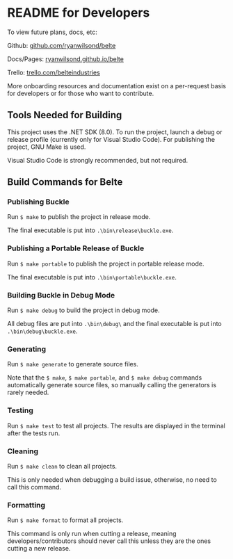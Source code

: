 # README for Developers

To view future plans, docs, etc:

Github: [github.com/ryanwilsond/belte](https://github.com/ryanwilsond/belte)

Docs/Pages: [ryanwilsond.github.io/belte](https://ryanwilsond.github.io/belte/)

Trello: [trello.com/belteindustries](https://trello.com/belteindustries)

More onboarding resources and documentation exist on a per-request basis for
developers or for those who want to contribute.

## Tools Needed for Building

This project uses the .NET SDK (8.0). To run the project, launch a debug or
release profile (currently only for Visual Studio Code). For publishing the
project, GNU Make is used.

Visual Studio Code is strongly recommended, but not required.

## Build Commands for Belte

### Publishing Buckle

Run `$ make` to publish the project in release mode.

The final executable is put into `.\bin\release\buckle.exe`.

### Publishing a Portable Release of Buckle

Run `$ make portable` to publish the project in portable release mode.

The final executable is put into `.\bin\portable\buckle.exe`.

### Building Buckle in Debug Mode

Run `$ make debug` to build the project in debug mode.

All debug files are put into `.\bin\debug\` and the final executable is put into
`.\bin\debug\buckle.exe`.

### Generating

Run `$ make generate` to generate source files.

Note that the `$ make`, `$ make portable`, and `$ make debug` commands
automatically generate source files, so manually calling the generators is
rarely needed.

### Testing

Run `$ make test` to test all projects. The results are displayed in the
terminal after the tests run.

### Cleaning

Run `$ make clean` to clean all projects.

This is only needed when debugging a build issue, otherwise, no need to call
this command.

### Formatting

Run `$ make format` to format all projects.

This command is only run when cutting a release, meaning
developers/contributors should never call this unless they are the ones
cutting a new release.
